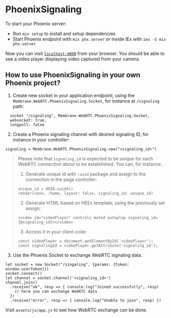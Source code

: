 # PhoenixSignaling

To start your Phoenix server:

  * Run `mix setup` to install and setup dependencies
  * Start Phoenix endpoint with `mix phx.server` or inside IEx with `iex -S mix phx.server`

Now you can visit [`localhost:4000`](http://localhost:4000) from your browser.
You should be able to see a video player displaying video captured from your camera.

## How to use PhoenixSignaling in your own Phoenix project?

1. Create new socket in your application endpoint, using the `Membrane.WebRTC.PhoenixSignaling.Socket`, for instance at `/signaling` path:
```
  socket "/signaling", Membrane.WebRTC.PhoenixSignaling.Socket,
  websocket: true,
  longpoll: false
```
2. Create a Phoenix signaling channel with desired signaling ID, for instance in your controller:
```
signaling = Membrane.WebRTC.PhoenixSignaling.new("<signaling_id>")
```

>Please note that `signaling_id` is expected to be unique for each WebRTC connection about to be
>estabilished. You can, for instance:
>1. Generate unique id with `:uuid` package and assign to the connection in the page controller:
>```
>unique_id = UUID.uuid4()
>render(conn, :home, layout: false, signaling_id: unique_id)
>```
>
>2. Generate HTML based on HEEx template, using the previously set assign:
>```
><video id="videoPlayer" controls muted autoplay signaling_id={@signaling_id}></video>
>```
>
>3. Access it in your client code:
>```
>const videoPlayer = document.getElementById('videoPlayer');
>const signalingId = videoPlayer.getAttribute('signaling_id');
>```


3. Use the Phoenix Socket to exchange WebRTC signaling data.
```
let socket = new Socket("/singaling", {params: {token: window.userToken}})
socket.connect()
let channel = socket.channel('<signaling_id>')
channel.join()
  .receive("ok", resp => { console.log("Joined successfully", resp)
    // here you can exchange WebRTC data
  })
  .receive("error", resp => { console.log("Unable to join", resp) })
```

Visit `assets/js/app.js` to see how WebRTC exchange can be done.
